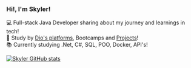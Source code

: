 ### Hi!, I'm Skyler!

💻 Full-stack Java Developer sharing about my journey and learnings in tech!<br/>
📝 Study by [Dio's platforms](https://www.dio.me/), Bootcamps and [Projects](https://uspdigital.usp.br/apolo/apoObterCurso?cod_curso=550400538&cod_edicao=22006&numseqofeedi=1)!<br/>
📚 Currently studying .Net, C#, SQL, POO, Docker, API's!<br/>

[![Skyler GitHub stats](https://github-readme-stats.vercel.app/api?username=SkylerDev&show_icons=true&theme=synthwave)](https://github.com/anuraghazra/github-readme-stats)
